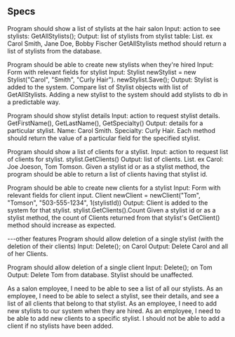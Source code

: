 ## Specs

Program should show a list of stylists at the hair salon
Input: action to see stylists: GetAllStylists();
Output: list of stylists from stylist table: List<Stylist>. ex Carol Smith, Jane Doe, Bobby Fischer
GetAllStylists method should return a list of stylists from the database.

Program should be able to create new stylists when they're hired
Input: Form with relevant fields for stylist Input: Stylist newStylist = new Stylist("Carol", "Smith", "Curly Hair"). newStylist.Save();
Output: Stylist is added to the system. Compare list of Stylist objects with list of GetAllStylists.
Adding a new stylist to the system should add stylists to db in a predictable way.

Program should show stylist details
Input: action to request stylist details. GetFirstName(), GetLastName(), GetSpecialty()
Output: details for a particular stylist. Name: Carol Smith. Specialty: Curly Hair.
Each method should return the value of a particular field for the specified stylist.

Program should show a list of clients for a stylist.
Input: action to request list of clients for stylist. stylist.GetClients()
Output: list of clients. List<Client>. ex Carol: Joe Joeson, Tom Tomson.
Given a stylist id or as a stylist method, the program should be able to return a list of clients having that stylist id.

Program should be able to create new clients for a stylist
Input: Form with relevant fields for client input. Client newClient = newClient("Tom", "Tomson", "503-555-1234", 1(stylistId))
Output: Client is added to the system for that stylist. stylist.GetClients().Count
Given a stylist id or as a stylist method, the count of Clients returned from that stylist's GetClient() method should increase as expected.

---other features
Program should allow deletion of a single stylist (with the deletion of their clients)
Input: Delete(); on Carol
Output: Delete Carol and all of her Clients.

Program should allow deletion of a single client
Input: Delete(); on Tom
Output: Delete Tom from database. Stylist should be unaffected.






As a salon employee, I need to be able to see a list of all our stylists.
As an employee, I need to be able to select a stylist, see their details, and see a list of all clients that belong to that stylist.
As an employee, I need to add new stylists to our system when they are hired.
As an employee, I need to be able to add new clients to a specific stylist. I should not be able to add a client if no stylists have been added.
